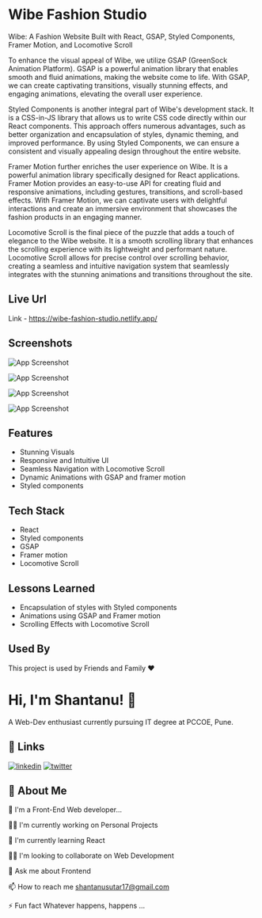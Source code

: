 
# Wibe Fashion Studio

Wibe: A Fashion Website Built with React, GSAP, Styled Components, Framer Motion, and Locomotive Scroll

To enhance the visual appeal of Wibe, we utilize GSAP (GreenSock Animation Platform). GSAP is a powerful animation library that enables smooth and fluid animations, making the website come to life. With GSAP, we can create captivating transitions, visually stunning effects, and engaging animations, elevating the overall user experience.

Styled Components is another integral part of Wibe's development stack. It is a CSS-in-JS library that allows us to write CSS code directly within our React components. This approach offers numerous advantages, such as better organization and encapsulation of styles, dynamic theming, and improved performance. By using Styled Components, we can ensure a consistent and visually appealing design throughout the entire website.

Framer Motion further enriches the user experience on Wibe. It is a powerful animation library specifically designed for React applications. Framer Motion provides an easy-to-use API for creating fluid and responsive animations, including gestures, transitions, and scroll-based effects. With Framer Motion, we can captivate users with delightful interactions and create an immersive environment that showcases the fashion products in an engaging manner.

Locomotive Scroll is the final piece of the puzzle that adds a touch of elegance to the Wibe website. It is a smooth scrolling library that enhances the scrolling experience with its lightweight and performant nature. Locomotive Scroll allows for precise control over scrolling behavior, creating a seamless and intuitive navigation system that seamlessly integrates with the stunning animations and transitions throughout the site.

## Live Url 
Link - https://wibe-fashion-studio.netlify.app/
## Screenshots

![App Screenshot](https://i.postimg.cc/3JVTcz7Y/Screenshot-254.png)

![App Screenshot](https://i.postimg.cc/43bRndcx/Screenshot-255.png)

![App Screenshot](https://i.postimg.cc/cHxy3S7M/Screenshot-256.png)

![App Screenshot](https://i.postimg.cc/2SWDRT8v/Screenshot-257.png)



## Features

- Stunning Visuals
- Responsive and Intuitive UI
- Seamless Navigation with Locomotive Scroll
- Dynamic Animations with GSAP and framer motion
- Styled components 


## Tech Stack

- React
- Styled components
- GSAP
- Framer motion
- Locomotive Scroll




## Lessons Learned

- Encapsulation of styles with Styled components
- Animations using GSAP and Framer motion
- Scrolling Effects with Locomotive Scroll
## Used By

This project is used by Friends and Family ❤

# Hi, I'm Shantanu! 👋

A Web-Dev enthusiast currently pursuing IT degree at PCCOE, Pune.
## 🔗 Links

[![linkedin](https://img.shields.io/badge/linkedin-0A66C2?style=for-the-badge&logo=linkedin&logoColor=white)](https://www.linkedin.com/in/shantanu-sutar-425591238/)
[![twitter](https://img.shields.io/badge/twitter-1DA1F2?style=for-the-badge&logo=twitter&logoColor=white)](https://twitter.com/ShantanuSutar17)


## 🚀 About Me
👦 I'm a Front-End Web developer...

👩‍💻 I'm currently working on Personal Projects

🧠 I'm currently learning React

👯‍♀️ I'm looking to collaborate on Web Development

💬 Ask me about Frontend

📫 How to reach me shantanusutar17@gmail.com

⚡️ Fun fact Whatever happens, happens ...